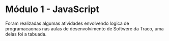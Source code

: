 # Módulo 1 - JavaScript
Foram realizadas algumas atividades envolvendo logica de programacaonas nas aulas de desenvolvimento de Softwere da Traco, uma delas foi a tabuada.
